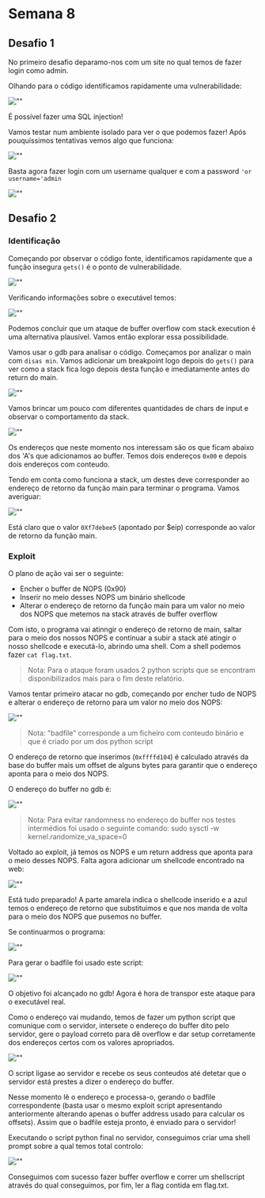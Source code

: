 # Semana 8


## Desafio 1

No primeiro desafio deparamo-nos com um site no qual temos de fazer login como admin.

Olhando para o código identificamos rapidamente uma vulnerabilidade:

![""](d1_code.png)

É possível fazer uma SQL injection!

Vamos testar num ambiente isolado para ver o que podemos fazer!
Após pouquíssimos tentativas vemos algo que funciona:

![""](d1_db_test.png)

Basta agora fazer login com um username qualquer e com a password `'or username='admin`

![""](d1_flag.png)



## Desafio 2

### Identificação

Começando por observar o código fonte, identificamos rapidamente que a função insegura `gets()` é o ponto de vulnerabilidade. 

![""](d2_gets.png)

Verificando informações sobre o executável temos:

![""](d2_anal.png)


Podemos concluir que um ataque de buffer overflow com stack execution é uma alternativa plausível. Vamos então explorar essa possibilidade.

Vamos usar o gdb para analisar o código.
Começamos por analizar o main com `disas min`.
Vamos adicionar um breakpoint logo depois do `gets()` para ver como a stack fica logo depois desta função e imediatamente antes do return do main.

![""](d2_breakp.png)


Vamos brincar um pouco com diferentes quantidades de chars de input e observar o comportamento da stack.

![""](d2_stack_start.png)

Os endereços que neste momento nos interessam são os que ficam abaixo dos 'A's que adicionamos ao buffer. Temos dois endereços `0x00` e depois dois endereços com conteudo. 

Tendo em conta como funciona a stack, um destes deve corresponder ao endereço de retorno da função main para terminar o programa. Vamos averiguar:

![""](d2_ret_addr.png)

Está claro que o valor `0Xf7debee5` (apontado por $eip) corresponde ao valor de retorno da função main.


### Exploit

O plano de ação vai ser o seguinte:
- Encher o buffer de NOPS (0x90)
- Inserir no meio desses NOPS um binário shellcode
- Alterar o endereço de retorno da função main para um valor no meio dos NOPS que metemos na stack através de buffer overflow

Com isto, o programa vai atinngir o endereço de retorno de main, saltar para o meio dos nossos NOPS e continuar a subir a stack até atingir o nosso shellcode e executá-lo, abrindo uma shell. Com a shell podemos fazer `cat flag.txt`.

> Nota: Para o ataque foram usados 2 python scripts que se encontram disponibilizados mais para o fim deste relatório.


Vamos tentar primeiro atacar no gdb, começando por encher tudo de NOPS e alterar o endereço de retorno para um valor no meio dos NOPS:


![""](d2_NOPS.png)

> Nota: "badfile" corresponde a um ficheiro com conteudo binário e que é criado por um dos python script

O endereço de retorno que inserimos (`0xffffd104`) é calculado através da base do buffer mais um offset de alguns bytes para garantir que o endereço aponta para o meio dos NOPS.

O endereço do buffer no gdb é:

![""](d2_buf_addr.png)

> Nota: Para evitar randomness no endereço do buffer nos testes intermédios foi usado o seguinte comando:
> sudo sysctl -w kernel.randomize_va_space=0

Voltado ao exploit, já temos os NOPS e um return address que aponta para o meio desses NOPS. Falta agora adicionar um shellcode encontrado na web:

![""](d2_stack_ready.png)

Está tudo preparado! A parte amarela indica o shellcode inserido e a azul temos o endereço de retorno que substituimos e que nos manda de volta para o meio dos NOPS que pusemos no buffer.

Se continuarmos o programa:

![""](d2_gdb_done.png)

Para gerar o badfile foi usado este script:

![""](d2_exploitpy.png)

O objetivo foi alcançado no gdb! Agora é hora de transpor este ataque para o executável real.

Como o endereço vai mudando, temos de fazer um python script que comunique com o servidor, intersete o endereço do buffer dito pelo servidor, gere o payload correto para dê overflow e dar setup corretamente dos endereços certos com os valores apropriados.

![""](d2_atakpy.png)

O script ligase ao servidor e recebe os seus conteudos até detetar que o servidor está prestes a dizer o endereço do buffer. 

Nesse momento lê o endereço e processa-o, gerando o badfile correspondente (basta usar o mesmo exploit script apresentando anteriormente alterando apenas o buffer address usado para calcular os offsets).
Assim que o badfile esteja pronto, é enviado para o servidor!


Executando o script python final no servidor, conseguimos criar uma shell prompt sobre a qual temos total controlo:



![""](d2_flag.jpg)


Conseguimos com sucesso fazer buffer overflow e correr um shellscript através do qual conseguimos, por fim, ler a flag contida em flag.txt.
